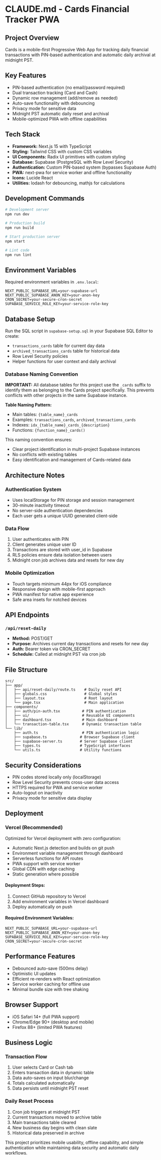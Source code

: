 # CLAUDE.md - Cards Financial Tracker PWA

## Project Overview

Cards is a mobile-first Progressive Web App for tracking daily financial transactions with PIN-based authentication and automatic daily archival at midnight PST.

## Key Features

- PIN-based authentication (no email/password required)
- Dual transaction tracking (Card and Cash)
- Dynamic row management (add/remove as needed)
- Auto-save functionality with debouncing
- Privacy mode for sensitive data
- Midnight PST automatic daily reset and archival
- Mobile-optimized PWA with offline capabilities

## Tech Stack

- **Framework:** Next.js 15 with TypeScript
- **Styling:** Tailwind CSS with custom CSS variables
- **UI Components:** Radix UI primitives with custom styling
- **Database:** Supabase (PostgreSQL with Row Level Security)
- **Authentication:** Custom PIN-based system (bypasses Supabase Auth)
- **PWA:** next-pwa for service worker and offline functionality
- **Icons:** Lucide React
- **Utilities:** lodash for debouncing, mathjs for calculations

## Development Commands

```bash
# Development server
npm run dev

# Production build
npm run build

# Start production server
npm start

# Lint code
npm run lint
```

## Environment Variables

Required environment variables in `.env.local`:

```
NEXT_PUBLIC_SUPABASE_URL=your-supabase-url
NEXT_PUBLIC_SUPABASE_ANON_KEY=your-anon-key
CRON_SECRET=your-secure-cron-secret
SUPABASE_SERVICE_ROLE_KEY=your-service-role-key
```

## Database Setup

Run the SQL script in `supabase-setup.sql` in your Supabase SQL Editor to create:
- `transactions_cards` table for current day data
- `archived_transactions_cards` table for historical data
- Row Level Security policies
- Helper functions for user context and daily archival

### Database Naming Convention

**IMPORTANT:** All database tables for this project use the `_cards` suffix to identify them as belonging to the Cards project specifically. This prevents conflicts with other projects in the same Supabase instance.

**Table Naming Pattern:**
- Main tables: `{table_name}_cards`
- Examples: `transactions_cards`, `archived_transactions_cards`
- Indexes: `idx_{table_name}_cards_{description}`
- Functions: `{function_name}_cards()`

This naming convention ensures:
- Clear project identification in multi-project Supabase instances
- No conflicts with existing tables
- Easy identification and management of Cards-related data

## Architecture Notes

### Authentication System
- Uses localStorage for PIN storage and session management
- 30-minute inactivity timeout
- No server-side authentication dependencies
- Each user gets a unique UUID generated client-side

### Data Flow
1. User authenticates with PIN
2. Client generates unique user ID
3. Transactions are stored with user_id in Supabase
4. RLS policies ensure data isolation between users
5. Midnight cron job archives data and resets for new day

### Mobile Optimization
- Touch targets minimum 44px for iOS compliance
- Responsive design with mobile-first approach
- PWA manifest for native app experience
- Safe area insets for notched devices

## API Endpoints

### `/api/reset-daily`
- **Method:** POST/GET
- **Purpose:** Archives current day transactions and resets for new day
- **Auth:** Bearer token via CRON_SECRET
- **Schedule:** Called at midnight PST via cron job

## File Structure

```
src/
├── app/
│   ├── api/reset-daily/route.ts    # Daily reset API
│   ├── globals.css                 # Global styles
│   ├── layout.tsx                  # Root layout
│   └── page.tsx                    # Main application
├── components/
│   ├── auth/pin-auth.tsx          # PIN authentication
│   ├── ui/                        # Reusable UI components
│   ├── dashboard.tsx              # Main dashboard
│   └── transaction-table.tsx      # Dynamic transaction table
└── lib/
    ├── auth.ts                    # PIN authentication logic
    ├── supabase.ts               # Browser Supabase client
    ├── supabase-server.ts        # Server Supabase client
    ├── types.ts                  # TypeScript interfaces
    └── utils.ts                  # Utility functions
```

## Security Considerations

- PIN codes stored locally only (localStorage)
- Row Level Security prevents cross-user data access
- HTTPS required for PWA and service worker
- Auto-logout on inactivity
- Privacy mode for sensitive data display

## Deployment

### Vercel (Recommended)
Optimized for Vercel deployment with zero configuration:
- Automatic Next.js detection and builds on git push
- Environment variable management through dashboard
- Serverless functions for API routes
- PWA support with service worker
- Global CDN with edge caching
- Static generation where possible

#### Deployment Steps:
1. Connect GitHub repository to Vercel
2. Add environment variables in Vercel dashboard
3. Deploy automatically on push

#### Required Environment Variables:
```
NEXT_PUBLIC_SUPABASE_URL=your-supabase-url
NEXT_PUBLIC_SUPABASE_ANON_KEY=your-anon-key
SUPABASE_SERVICE_ROLE_KEY=your-service-role-key
CRON_SECRET=your-secure-cron-secret
```

## Performance Features

- Debounced auto-save (500ms delay)
- Optimistic UI updates
- Efficient re-renders with React optimization
- Service worker caching for offline use
- Minimal bundle size with tree shaking

## Browser Support

- iOS Safari 14+ (full PWA support)
- Chrome/Edge 90+ (desktop and mobile)
- Firefox 88+ (limited PWA features)

## Business Logic

### Transaction Flow
1. User selects Card or Cash tab
2. Enters transaction data in dynamic table
3. Data auto-saves on input blur/change
4. Totals calculated automatically
5. Data persists until midnight PST reset

### Daily Reset Process
1. Cron job triggers at midnight PST
2. Current transactions moved to archive table
3. Main transactions table cleared
4. New business day begins with clean slate
5. Historical data preserved in archive

This project prioritizes mobile usability, offline capability, and simple authentication while maintaining data security and automatic daily workflows.